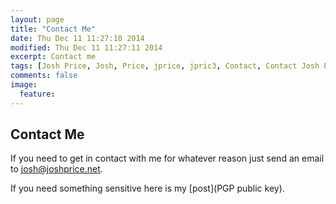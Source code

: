 ```yaml
---
layout: page
title: "Contact Me"
date: Thu Dec 11 11:27:10 2014 
modified: Thu Dec 11 11:27:11 2014
excerpt: Contact me
tags: [Josh Price, Josh, Price, jprice, jpric3, Contact, Contact Josh Price, Contact jprice]
comments: false
image:
  feature:
---
```



## Contact Me
If you need to get in contact with me for whatever reason just send an email to josh@joshprice.net.

If you need something sensitive here is my [post](PGP public key).

[^email_note]: Please don't spam it :)